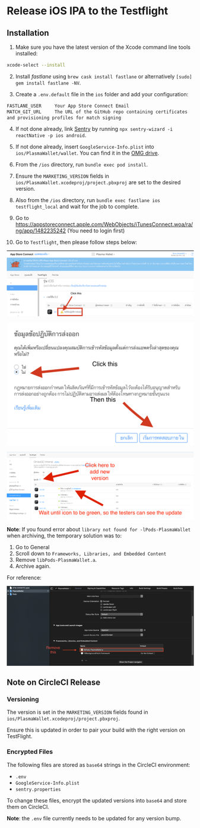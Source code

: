 # Release iOS IPA to the Testflight

## Installation

1. Make sure you have the latest version of the Xcode command line tools installed:

```sh
xcode-select --install
```

2. Install _fastlane_ using `brew cask install fastlane` or alternatively `[sudo] gem install fastlane -NV`.

3. Create a `.env.default` file in the `ios` folder and add your configuration:

```env
FASTLANE_USER     Your App Store Connect Email
MATCH_GIT_URL     The URL of the GitHub repo containing certificates and provisioning profiles for match signing
```

4. If not done already, link [Sentry](https://docs.sentry.io/platforms/react-native/#linking) by running `npx sentry-wizard -i reactNative -p ios android`.

5. If not done already, insert `GoogleService-Info.plist` into `ios/PlasmaWallet/wallet`. You can find it in the [OMG drive](https://drive.google.com/drive/folders/1MMak_4mg5IZ-mv2zBOEok9FCYlMPqf2v?usp=sharing).

5. From the `/ios` directory, run `bundle exec pod install`.

6. Ensure the `MARKETING_VERSION` fields in `ios/PlasmaWallet.xcodeproj/project.pbxproj` are set to the desired version.

7. Also from the `/ios` directory, run `bundle exec fastlane ios testflight_local` and wait for the job to complete.

8. Go to https://appstoreconnect.apple.com/WebObjects/iTunesConnect.woa/ra/ng/app/1482235242 (You need to login first)

9. Go to `Testflight`, then please follow steps below:

![ios-archive-instruction-12](../public/ios-archive-instruction-12.png)

![ios-archive-instruction-13](../public/ios-archive-instruction-13.png)

![ios-archive-instruction-14](../public/ios-archive-instruction-14.png)

**Note**: If you found error about `library not found for -lPods-PlasmaWallet` when archiving, the temporary solution was to:

1. Go to General
2. Scroll down to `Frameworks, Libraries, and Embedded Content`
3. Remove `libPods-PlasmaWallet.a`.
4. Archive again.

For reference:

![fix-ios-error](../public/fix-ios-error.png)


## Note on CircleCI Release

### Versioning

The version is set in the `MARKETING_VERSION` fields found in `ios/PlasmaWallet.xcodeproj/project.pbxproj`. 

Ensure this is updated in order to pair your build with the right version on TestFlight.

### Encrypted Files

The following files are stored as `base64` strings in the CircleCI environment: 

- `.env`
- `GoogleService-Info.plist`
- `sentry.properties`

To change these files, encrypt the updated versions into `base64` and store them on CircleCI. 

**Note**: the `.env` file currently needs to be updated for any version bump. 

